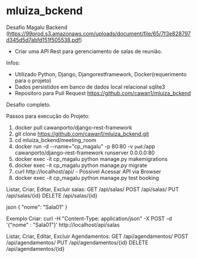 # mluiza_bckend

Desafio Magalu Backend (https://99prod.s3.amazonaws.com/uploads/document/file/65/7f3e828797d345d5d7abfd151f505538.pdf)

- Criar uma API Rest para gerenciamento de salas de reunião.

Infos:
 - Utilizado Python, Django, Djangorestframework, Docker(requerimento para o projeto)
 - Dados persistidos em banco de dados local relacional sqlite3
 - Repositoro para Pull Request https://github.com/cawan1/mluiza_bckend
 
 Desafio completo.
 
 Passos para execução do Projeto:
  
  1. docker pull cawanporto/django-rest-framework
  2. git clone https://github.com/cawan1/mluiza_bckend.git
  3. cd mluiza_bckend/meeting_room
  4. docker run -d --name="cp_magalu" -p 80:80 -v `pwd`:/app cawanporto/django-rest-framework runserver 0.0.0.0:80
  5. docker exec -it cp_magalu python manage.py makemigrations
  6. docker exec -it cp_magalu python manage.py migrate
  7. curl http://localhost/api/ - Possivel Acessar API via Browser
  8. docker exec -it cp_magalu python manage.py test booking
  
  
  Listar, Criar, Editar, Excluir salas:
  GET /api/salas/
  POST /api/salas/
  PUT /api/salas/{id}
  DELETE /api/salas/{id}
  
  json {
    "nome": "Sala01" 
  }
  
  Exemplo Criar: 
  curl -H "Content-Type: application/json" -X POST -d '{"nome" : "Sala01"}' http://localhost/api/salas
  
  
  
  Listar, Criar, Editar, Excluir Agendamentos:
  GET /api/agendamentos/
  POST /api/agendamentos/
  PUT /api/agendamentos/{id}
  DELETE /api/agendamentos/{id}
  

